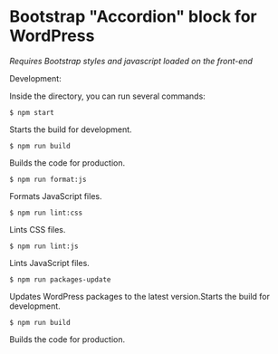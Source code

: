 # Bootstrap "Accordion" block for WordPress
*Requires Bootstrap styles and javascript loaded on the front-end*

Development:

Inside the directory, you can run several commands:

    $ npm start
Starts the build for development.

    $ npm run build
Builds the code for production.

    $ npm run format:js
Formats JavaScript files.

    $ npm run lint:css
Lints CSS files.

    $ npm run lint:js
Lints JavaScript files.

    $ npm run packages-update
Updates WordPress packages to the latest version.Starts the build for development.

    $ npm run build
Builds the code for production.
